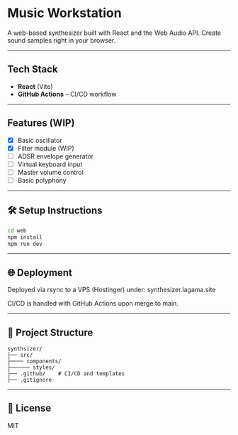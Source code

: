 # Music Workstation

A web-based synthesizer built with React and the Web Audio API. Create sound samples right in your browser.

---

## Tech Stack

- **React** (Vite)
- **GitHub Actions** – CI/CD workflow

---

## Features (WIP)

- [x] Basic oscillator
- [x] Filter module (WIP)
- [ ] ADSR envelope generator
- [ ] Virtual keyboard input
- [ ] Master volume control
- [ ] Basic polyphony

---

## 🛠 Setup Instructions

```bash
cd web
npm install
npm run dev
```

---

## 🌐 Deployment

Deployed via rsync to a VPS (Hostinger) under:
synthesizer.lagama.site

CI/CD is handled with GitHub Actions upon merge to main.

---

## 📁 Project Structure

```
synthsizer/
├── src/
├──── components/
├────── styles/
├── .github/    # CI/CD and templates
├── .gitignore
```

---

## 📄 License

MIT
